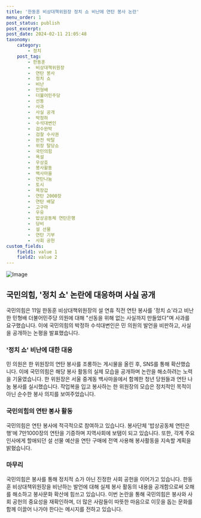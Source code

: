 ```yaml
---
title: '한동훈 비상대책위원장 정치 쇼 비난에 연탄 봉사 논란'
menu_order: 1
post_status: publish
post_excerpt: 
post_date: 2024-02-11 21:05:48
taxonomy:
    category:
        - 정치
    post_tag:
        - 한동훈
        -  비상대책위원장
        -  연탄 봉사
        -  정치 쇼
        -  비난
        -  민형배
        -  더불어민주당
        -  선동
        -  사과
        -  사실 공개
        -  박정하
        -  수석대변인
        -  검수완박
        -  검찰 수사권
        -  완전 박탈
        -  위장 탈당쇼
        -  국민의힘
        -  욕설
        -  우상호
        -  봉사활동
        -  백사마을
        -  연탄나눔
        -  토시
        -  목장갑
        -  연탄 2000장
        -  연탄 배달
        -  고구마
        -  우유
        -  밥상공동체 연탄은행
        -  당비
        -  설 선물
        -  연탄 기부
        -  사회 공헌
custom_fields:
    field1: value 1
    field2: value 2
---
```


![Image](https://imgnews.pstatic.net/image/029/2024/02/11/0002854557_001_20240211134201091.jpg?type=w647)

## 국민의힘, '정치 쇼' 논란에 대응하며 사실 공개
국민의힘은 11일 한동훈 비상대책위원장의 설 연휴 직전 연탄 봉사를 '정치 쇼'라고 비난한 민형배 더불어민주당 의원에 대해 "선동을 위해 없는 사실까지 만들었다"며 사과를 요구했습니다. 이에 국민의힘의 박정하 수석대변인은 민 의원의 발언을 비판하고, 사실을 공개하는 논평을 발표했습니다.
### '정치 쇼' 비난에 대한 대응
민 의원은 한 위원장의 연탄 봉사를 조롱하는 게시물을 올린 후, SNS를 통해 확산했습니다. 이에 국민의힘은 해당 봉사 활동의 실제 모습을 공개하며 논란을 해소하려는 노력을 기울였습니다. 
한 위원장은 서울 중계동 백사마을에서 함께한 청년 당원들과 연탄 나눔 봉사를 실시했습니다. 작업복을 입고 봉사하는 한 위원장의 모습은 정치적인 목적이 아닌 순수한 봉사 의지를 보여주었습니다. 
### 국민의힘의 연탄 봉사 활동
국민의힘은 연탄 봉사에 적극적으로 참여하고 있습니다. 봉사단체 '밥상공동체 연탄은행'에 7만1000장의 연탄을 기증하며 지역사회에 보탬이 되고 있습니다. 또한, 각계 주요 인사에게 할애되던 설 선물 예산을 연탄 구매에 전액 사용해 봉사활동을 지속할 계획을 밝혔습니다.
### 마무리
국민의힘은 봉사를 통해 정치적 쇼가 아닌 진정한 사회 공헌을 이어가고 있습니다. 한동훈 비상대책위원장을 비난하는 발언에 대해 실제 봉사 활동의 내용을 공개함으로써 오해를 해소하고 봉사문화 확산에 힘쓰고 있습니다.
이번 논란을 통해 국민의힘은 봉사와 사회 공헌의 중요성을 재확인하며, 더 많은 사람들이 따뜻한 마음으로 이웃을 돕는 문화를 함께 이끌어 나가야 한다는 메시지를 전하고 있습니다.
